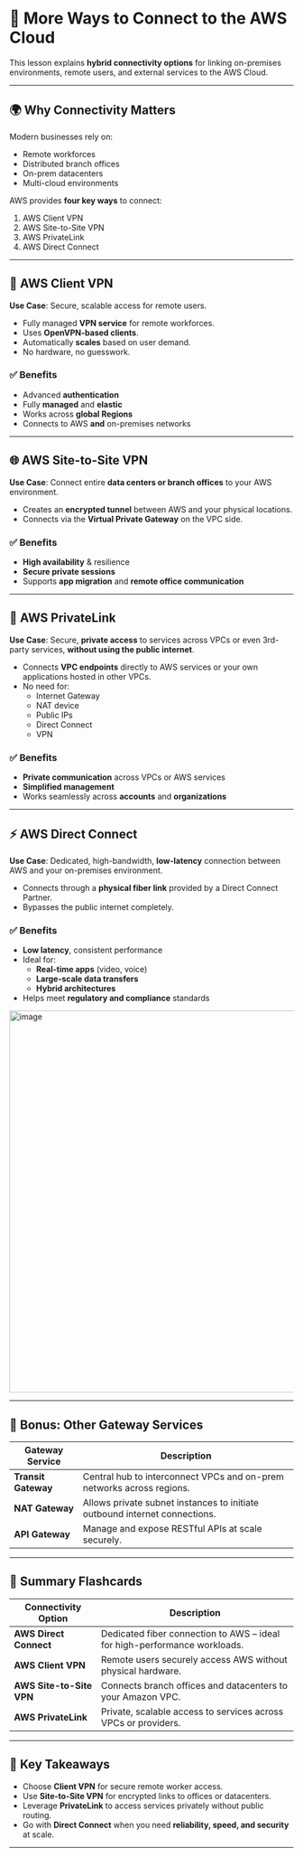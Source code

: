 # 🚀 More Ways to Connect to the AWS Cloud

This lesson explains **hybrid connectivity options** for linking on-premises environments, remote users, and external services to the AWS Cloud.

---

## 🌍 Why Connectivity Matters

Modern businesses rely on:

- Remote workforces
- Distributed branch offices
- On-prem datacenters
- Multi-cloud environments

AWS provides **four key ways** to connect:

1. AWS Client VPN
2. AWS Site-to-Site VPN
3. AWS PrivateLink
4. AWS Direct Connect

---

## 🔐 AWS Client VPN

**Use Case**: Secure, scalable access for remote users.

- Fully managed **VPN service** for remote workforces.
- Uses **OpenVPN-based clients**.
- Automatically **scales** based on user demand.
- No hardware, no guesswork.

### ✅ Benefits

- Advanced **authentication**
- Fully **managed** and **elastic**
- Works across **global Regions**
- Connects to AWS **and** on-premises networks

---

## 🌐 AWS Site-to-Site VPN

**Use Case**: Connect entire **data centers or branch offices** to your AWS environment.

- Creates an **encrypted tunnel** between AWS and your physical locations.
- Connects via the **Virtual Private Gateway** on the VPC side.

### ✅ Benefits

- **High availability** & resilience
- **Secure private sessions**
- Supports **app migration** and **remote office communication**

---

## 🧩 AWS PrivateLink

**Use Case**: Secure, **private access** to services across VPCs or even 3rd-party services, **without using the public internet**.

- Connects **VPC endpoints** directly to AWS services or your own applications hosted in other VPCs.
- No need for:
  - Internet Gateway
  - NAT device
  - Public IPs
  - Direct Connect
  - VPN

### ✅ Benefits

- **Private communication** across VPCs or AWS services
- **Simplified management**
- Works seamlessly across **accounts** and **organizations**

---

## ⚡ AWS Direct Connect

**Use Case**: Dedicated, high-bandwidth, **low-latency** connection between AWS and your on-premises environment.

- Connects through a **physical fiber link** provided by a Direct Connect Partner.
- Bypasses the public internet completely.

### ✅ Benefits

- **Low latency**, consistent performance
- Ideal for:
  - **Real-time apps** (video, voice)
  - **Large-scale data transfers**
  - **Hybrid architectures**
- Helps meet **regulatory and compliance** standards

<img width="1680" height="676" alt="image" src="https://github.com/user-attachments/assets/585501c1-b3ef-49d5-8777-280217085bff" />

---

## 📌 Bonus: Other Gateway Services

| Gateway Service        | Description                                                                 |
|------------------------|-----------------------------------------------------------------------------|
| **Transit Gateway**    | Central hub to interconnect VPCs and on-prem networks across regions.       |
| **NAT Gateway**        | Allows private subnet instances to initiate outbound internet connections.  |
| **API Gateway**        | Manage and expose RESTful APIs at scale securely.                          |

---

## 🧠 Summary Flashcards

| Connectivity Option       | Description                                                                 |
|---------------------------|-----------------------------------------------------------------------------|
| **AWS Direct Connect**    | Dedicated fiber connection to AWS – ideal for high-performance workloads.  |
| **AWS Client VPN**        | Remote users securely access AWS without physical hardware.                |
| **AWS Site-to-Site VPN**  | Connects branch offices and datacenters to your Amazon VPC.                |
| **AWS PrivateLink**       | Private, scalable access to services across VPCs or providers.             |

---

## 📎 Key Takeaways

- Choose **Client VPN** for secure remote worker access.
- Use **Site-to-Site VPN** for encrypted links to offices or datacenters.
- Leverage **PrivateLink** to access services privately without public routing.
- Go with **Direct Connect** when you need **reliability, speed, and security** at scale.

---

